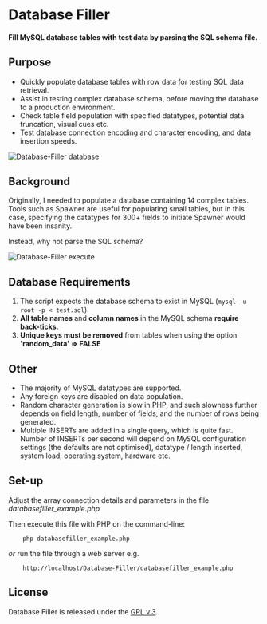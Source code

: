 
# Database Filler

#### Fill MySQL database tables with test data by parsing the SQL schema file.


## Purpose

+ Quickly populate database tables with row data for testing SQL data retrieval.
+ Assist in testing complex database schema, before moving the database to a production environment.
+ Check table field population with specified datatypes, potential data truncation, visual cues etc.
+ Test database connection encoding and character encoding, and data insertion speeds.


[1]: https://tinram.github.io/images/databasefiller-data.png
![Database-Filler database][1]


## Background

Originally, I needed to populate a database containing 14 complex tables. Tools such as Spawner are useful for populating small tables, but in this case, specifying the datatypes for 300+ fields to initiate Spawner would have been insanity.

Instead, why not parse the SQL schema?


[2]: https://tinram.github.io/images/databasefiller-execute.png
![Database-Filler execute][2]


## Database Requirements

1. The script expects the database schema to exist in MySQL (`mysql -u root -p < test.sql`).
2. **All table names** and **column names** in the MySQL schema **require back-ticks.**
3. **Unique keys must be removed** from tables when using the option **'random_data' => FALSE**


## Other

+ The majority of MySQL datatypes are supported.
+ Any foreign keys are disabled on data population.
+ Random character generation is slow in PHP, and such slowness further depends on field length, number of fields, and the number of rows being generated.
+ Multiple INSERTs are added in a single query, which is quite fast. Number of INSERTs per second will depend on MySQL configuration settings (the defaults are not optimised), datatype / length inserted, system load, operating system, hardware etc.


## Set-up

Adjust the array connection details and parameters in the file *databasefiller_example.php*

Then execute this file with PHP on the command-line:

        php databasefiller_example.php

*or* run the file through a web server e.g.

        http://localhost/Database-Filler/databasefiller_example.php


## License

Database Filler is released under the [GPL v.3](https://www.gnu.org/licenses/gpl-3.0.html).
